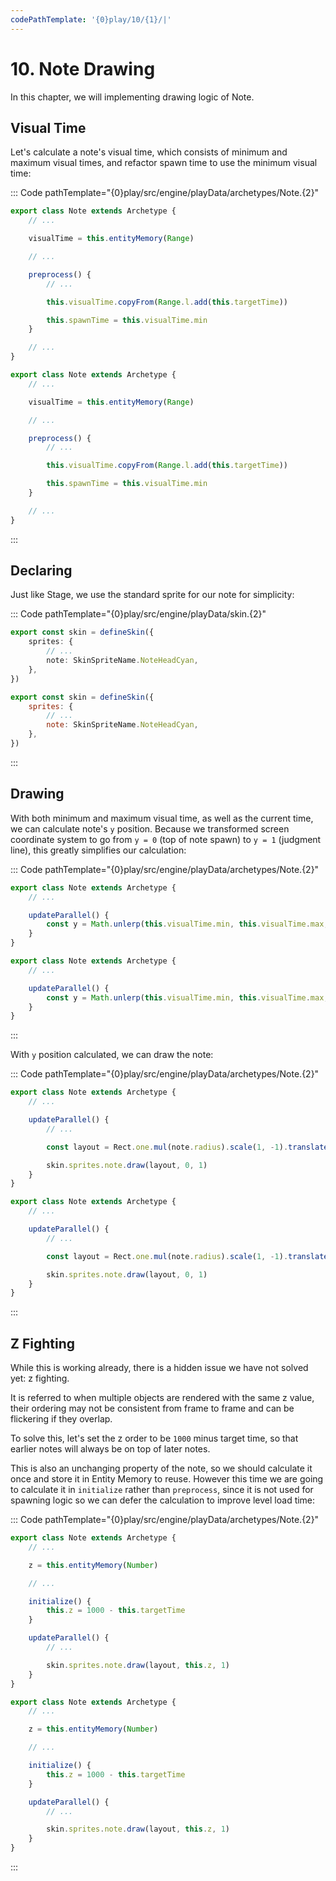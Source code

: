 ```yaml
---
codePathTemplate: '{0}play/10/{1}/|'
---
```


# 10. Note Drawing

In this chapter, we will implementing drawing logic of Note.

## Visual Time

Let's calculate a note's visual time, which consists of minimum and maximum visual times, and refactor spawn time to use the minimum visual time:

::: Code pathTemplate="{0}play/src/engine/playData/archetypes/Note.{2}"

```ts
export class Note extends Archetype {
    // ...

    visualTime = this.entityMemory(Range)

    // ...

    preprocess() {
        // ...

        this.visualTime.copyFrom(Range.l.add(this.targetTime))

        this.spawnTime = this.visualTime.min
    }

    // ...
}
```

```js
export class Note extends Archetype {
    // ...

    visualTime = this.entityMemory(Range)

    // ...

    preprocess() {
        // ...

        this.visualTime.copyFrom(Range.l.add(this.targetTime))

        this.spawnTime = this.visualTime.min
    }

    // ...
}
```

:::

## Declaring

Just like Stage, we use the standard sprite for our note for simplicity:

::: Code pathTemplate="{0}play/src/engine/playData/skin.{2}"

```ts
export const skin = defineSkin({
    sprites: {
        // ...
        note: SkinSpriteName.NoteHeadCyan,
    },
})
```

```js
export const skin = defineSkin({
    sprites: {
        // ...
        note: SkinSpriteName.NoteHeadCyan,
    },
})
```

:::

## Drawing

With both minimum and maximum visual time, as well as the current time, we can calculate note's `y` position. Because we transformed screen coordinate system to go from `y = 0` (top of note spawn) to `y = 1` (judgment line), this greatly simplifies our calculation:

::: Code pathTemplate="{0}play/src/engine/playData/archetypes/Note.{2}"

```ts
export class Note extends Archetype {
    // ...

    updateParallel() {
        const y = Math.unlerp(this.visualTime.min, this.visualTime.max, time.now)
    }
}
```

```js
export class Note extends Archetype {
    // ...

    updateParallel() {
        const y = Math.unlerp(this.visualTime.min, this.visualTime.max, time.now)
    }
}
```

:::

With `y` position calculated, we can draw the note:

::: Code pathTemplate="{0}play/src/engine/playData/archetypes/Note.{2}"

```ts
export class Note extends Archetype {
    // ...

    updateParallel() {
        // ...

        const layout = Rect.one.mul(note.radius).scale(1, -1).translate(0, y)

        skin.sprites.note.draw(layout, 0, 1)
    }
}
```

```js
export class Note extends Archetype {
    // ...

    updateParallel() {
        // ...

        const layout = Rect.one.mul(note.radius).scale(1, -1).translate(0, y)

        skin.sprites.note.draw(layout, 0, 1)
    }
}
```

:::

## Z Fighting

While this is working already, there is a hidden issue we have not solved yet: z fighting.

It is referred to when multiple objects are rendered with the same z value, their ordering may not be consistent from frame to frame and can be flickering if they overlap.

To solve this, let's set the z order to be `1000` minus target time, so that earlier notes will always be on top of later notes.

This is also an unchanging property of the note, so we should calculate it once and store it in Entity Memory to reuse. However this time we are going to calculate it in `initialize` rather than `preprocess`, since it is not used for spawning logic so we can defer the calculation to improve level load time:

::: Code pathTemplate="{0}play/src/engine/playData/archetypes/Note.{2}"

```ts
export class Note extends Archetype {
    // ...

    z = this.entityMemory(Number)

    // ...

    initialize() {
        this.z = 1000 - this.targetTime
    }

    updateParallel() {
        // ...

        skin.sprites.note.draw(layout, this.z, 1)
    }
}
```

```js
export class Note extends Archetype {
    // ...

    z = this.entityMemory(Number)

    // ...

    initialize() {
        this.z = 1000 - this.targetTime
    }

    updateParallel() {
        // ...

        skin.sprites.note.draw(layout, this.z, 1)
    }
}
```

:::
